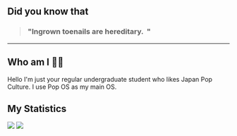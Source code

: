 ## Did you know that

<h3>
  <blockquote>
<!--START_SECTION:debris-->                                                              
"Ingrown toenails are hereditary.  "
<!--END_SECTION:debris-->
  </blockquote>
</h3>

-----

## Who am I 👨‍🎓

Hello I'm just your regular undergraduate student who likes Japan Pop Culture. I use Pop OS as my main OS.

## My Statistics

<img src="https://github-readme-stats.vercel.app/api?show_icons=true&hide=issues&username=ekickx"> <img src="https://github-readme-stats.vercel.app/api/top-langs/?layout=compact&username=ekickx">
